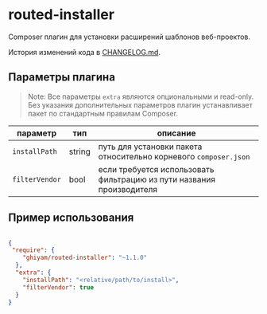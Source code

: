 # routed-installer
Composer плагин для установки расширений шаблонов веб-проектов.

История изменений кода в [CHANGELOG.md](CHANGELOG.md).

## Параметры плагина

> Note: Все параметры `extra` являются опциональными и read-only. Без указания дополнительных параметров плагин устанавливает пакет по стандартным правилам Composer.

|параметр|тип|описание|
|--------|---|--------|
|`installPath`|string|путь для установки пакета относительно корневого `composer.json`|
|`filterVendor`|bool|если требуется использовать фильтрацию из пути названия производителя|

## Пример использования

```json

{
 "require": {
    "ghiyam/routed-installer": "~1.1.0"
  },
  "extra": {
    "installPath": "<relative/path/to/install>",
    "filterVendor": true
  }
}

```
